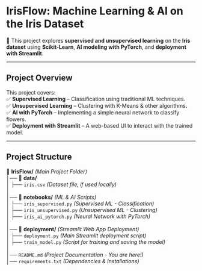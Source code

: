 # **IrisFlow: Machine Learning & AI on the Iris Dataset**  

🚀 This project explores **supervised and unsupervised learning** on the **Iris dataset** using **Scikit-Learn**, **AI modeling with PyTorch**, and **deployment with Streamlit**.  

---

## **Project Overview**  

This project covers:  
✅ **Supervised Learning** – Classification using traditional ML techniques.  
✅ **Unsupervised Learning** – Clustering with K-Means & other algorithms.  
✅ **AI with PyTorch** – Implementing a simple neural network to classify flowers.  
✅ **Deployment with Streamlit** – A web-based UI to interact with the trained model.  

---

## **Project Structure**  

📂 **IrisFlow/** *(Main Project Folder)*  
│── 📁 **data/**  
│   ├── `iris.csv` *(Dataset file, if used locally)*  
│  
│── 📁 **notebooks/** *(ML & AI Scripts)*  
│   ├── `iris_supervised.py` *(Supervised ML - Classification)*  
│   ├── `iris_unsupervised.py` *(Unsupervised ML - Clustering)*  
│   ├── `iris_ai_pytorch.py` *(Neural Network with PyTorch)*  
│  
│── 📁 **deployment/** *(Streamlit Web App Deployment)*  
│   ├── `deployment.py` *(Main Streamlit deployment script)*  
│   ├── `train_model.py` *(Script for training and saving the model)*  
│  
│── `README.md` *(Project Documentation - You are here!)*  
│── `requirements.txt` *(Dependencies & Installations)*  

 


